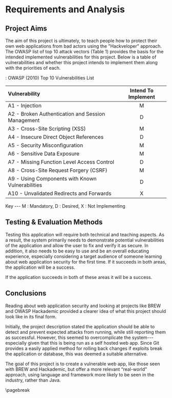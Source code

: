 # Requirements and Analysis
## Project Aims
The aim of this project is ultimately, to teach people how to protect their own web applications from bad actors using the "Hackveloper" approach. The OWASP list of top 10 attack vectors (Table 1) provides the basis for the intended implemented vulnerabilities for this project. Below is a table of vulnerabilities and whether this project intends to implement them along with the priorities of each.

: OWASP (2010) Top 10 Vulnerabilities List

| Vulnerability                                     | Intend To Implement |
|:--------------------------------------------------|:-------------------:|
| A1 - Injection                                    |          M          |
| A2 - Broken Authentication and Session Management |          D          |
| A3 - Cross-Site Scripting (XSS)                   |          M          |
| A4 - Insecure Direct Object References            |          D          |
| A5 - Security Misconfiguration                    |          M          |
| A6 - Sensitive Data Exposure                      |          M          |
| A7 - Missing Function Level Access Control        |          D          |
| A8 - Cross-Site Request Forgery (CSRF)            |          M          |
| A9 - Using Components with Known Vulnerabilities  |          D          |
| A10 - Unvalidated Redirects and Forwards          |          X          |

Key --- M : Mandatory, D : Desired, X : Not Implementing

## Testing & Evaluation Methods
Testing this application will require both technical and teaching aspects. As a result, the system primarily needs to demonstrate potential vulnerabilities of the application and allow the user to fix and verify it as secure. In addition, it also needs to be easy to use and be an overall educating experience, especially considering a target audience of someone learning about web application security for the first time. If it succeeds in both areas, the application will be a success.

If the application succeeds in both of these areas it will be a success.

## Conclusions
Reading about web application security and looking at projects like BREW and OWASP Hackademic provided a clearer idea of what this project should look like in its final form.

Initially, the project description stated the application should be able to detect and prevent expected attacks from running, while still reporting them as successful. However, this seemed to overcomplicate the system---especially given that this is being run as a self hosted web app. Since Git provides a easily applied method for rolling back changes if exploits break the application or database, this was deemed a suitable alternative.  

The goal of this project is to create a vulnerable web app, like those seen with BREW and Hackademic, but offer a more relevant “real-world” approach, using language and framework more likely to be seen in the industry, rather than Java.

\pagebreak
